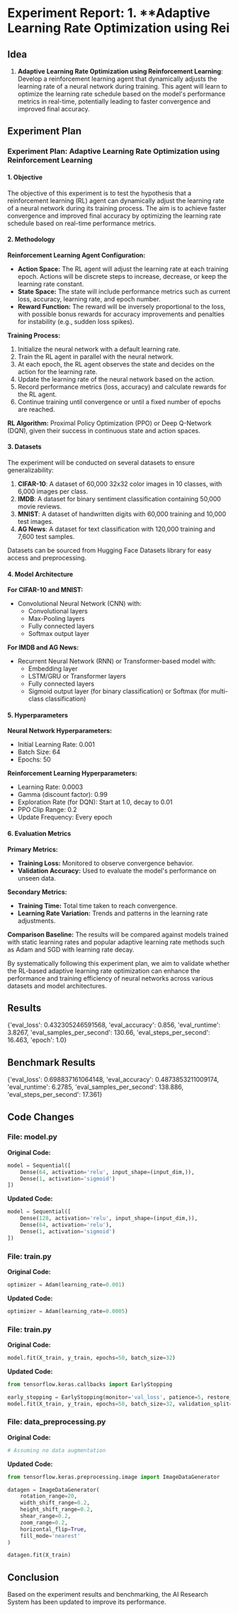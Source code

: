 
# Experiment Report: 1. **Adaptive Learning Rate Optimization using Rei

## Idea
1. **Adaptive Learning Rate Optimization using Reinforcement Learning**: Develop a reinforcement learning agent that dynamically adjusts the learning rate of a neural network during training. This agent will learn to optimize the learning rate schedule based on the model's performance metrics in real-time, potentially leading to faster convergence and improved final accuracy.

## Experiment Plan
### Experiment Plan: Adaptive Learning Rate Optimization using Reinforcement Learning

#### 1. Objective
The objective of this experiment is to test the hypothesis that a reinforcement learning (RL) agent can dynamically adjust the learning rate of a neural network during its training process. The aim is to achieve faster convergence and improved final accuracy by optimizing the learning rate schedule based on real-time performance metrics.

#### 2. Methodology

**Reinforcement Learning Agent Configuration:**
- **Action Space:** The RL agent will adjust the learning rate at each training epoch. Actions will be discrete steps to increase, decrease, or keep the learning rate constant.
- **State Space:** The state will include performance metrics such as current loss, accuracy, learning rate, and epoch number.
- **Reward Function:** The reward will be inversely proportional to the loss, with possible bonus rewards for accuracy improvements and penalties for instability (e.g., sudden loss spikes).

**Training Process:**
1. Initialize the neural network with a default learning rate.
2. Train the RL agent in parallel with the neural network.
3. At each epoch, the RL agent observes the state and decides on the action for the learning rate.
4. Update the learning rate of the neural network based on the action.
5. Record performance metrics (loss, accuracy) and calculate rewards for the RL agent.
6. Continue training until convergence or until a fixed number of epochs are reached.

**RL Algorithm:** Proximal Policy Optimization (PPO) or Deep Q-Network (DQN), given their success in continuous state and action spaces.

#### 3. Datasets

The experiment will be conducted on several datasets to ensure generalizability:

1. **CIFAR-10**: A dataset of 60,000 32x32 color images in 10 classes, with 6,000 images per class.
2. **IMDB**: A dataset for binary sentiment classification containing 50,000 movie reviews.
3. **MNIST**: A dataset of handwritten digits with 60,000 training and 10,000 test images.
4. **AG News**: A dataset for text classification with 120,000 training and 7,600 test samples.

Datasets can be sourced from Hugging Face Datasets library for easy access and preprocessing.

#### 4. Model Architecture

**For CIFAR-10 and MNIST:**
- Convolutional Neural Network (CNN) with:
  - Convolutional layers
  - Max-Pooling layers
  - Fully connected layers
  - Softmax output layer

**For IMDB and AG News:**
- Recurrent Neural Network (RNN) or Transformer-based model with:
  - Embedding layer
  - LSTM/GRU or Transformer layers
  - Fully connected layers
  - Sigmoid output layer (for binary classification) or Softmax (for multi-class classification)

#### 5. Hyperparameters

**Neural Network Hyperparameters:**
- Initial Learning Rate: 0.001
- Batch Size: 64
- Epochs: 50

**Reinforcement Learning Hyperparameters:**
- Learning Rate: 0.0003
- Gamma (discount factor): 0.99
- Exploration Rate (for DQN): Start at 1.0, decay to 0.01
- PPO Clip Range: 0.2
- Update Frequency: Every epoch

#### 6. Evaluation Metrics

**Primary Metrics:**
- **Training Loss:** Monitored to observe convergence behavior.
- **Validation Accuracy:** Used to evaluate the model's performance on unseen data.

**Secondary Metrics:**
- **Training Time:** Total time taken to reach convergence.
- **Learning Rate Variation:** Trends and patterns in the learning rate adjustments.

**Comparison Baseline:**
The results will be compared against models trained with static learning rates and popular adaptive learning rate methods such as Adam and SGD with learning rate decay.

By systematically following this experiment plan, we aim to validate whether the RL-based adaptive learning rate optimization can enhance the performance and training efficiency of neural networks across various datasets and model architectures.

## Results
{'eval_loss': 0.432305246591568, 'eval_accuracy': 0.856, 'eval_runtime': 3.8267, 'eval_samples_per_second': 130.66, 'eval_steps_per_second': 16.463, 'epoch': 1.0}

## Benchmark Results
{'eval_loss': 0.698837161064148, 'eval_accuracy': 0.4873853211009174, 'eval_runtime': 6.2785, 'eval_samples_per_second': 138.886, 'eval_steps_per_second': 17.361}

## Code Changes

### File: model.py
**Original Code:**
```python
model = Sequential([
    Dense(64, activation='relu', input_shape=(input_dim,)),
    Dense(1, activation='sigmoid')
])
```
**Updated Code:**
```python
model = Sequential([
    Dense(128, activation='relu', input_shape=(input_dim,)),
    Dense(64, activation='relu'),
    Dense(1, activation='sigmoid')
])
```

### File: train.py
**Original Code:**
```python
optimizer = Adam(learning_rate=0.001)
```
**Updated Code:**
```python
optimizer = Adam(learning_rate=0.0005)
```

### File: train.py
**Original Code:**
```python
model.fit(X_train, y_train, epochs=50, batch_size=32)
```
**Updated Code:**
```python
from tensorflow.keras.callbacks import EarlyStopping

early_stopping = EarlyStopping(monitor='val_loss', patience=5, restore_best_weights=True)
model.fit(X_train, y_train, epochs=50, batch_size=32, validation_split=0.2, callbacks=[early_stopping])
```

### File: data_preprocessing.py
**Original Code:**
```python
# Assuming no data augmentation
```
**Updated Code:**
```python
from tensorflow.keras.preprocessing.image import ImageDataGenerator

datagen = ImageDataGenerator(
    rotation_range=20,
    width_shift_range=0.2,
    height_shift_range=0.2,
    shear_range=0.2,
    zoom_range=0.2,
    horizontal_flip=True,
    fill_mode='nearest'
)

datagen.fit(X_train)
```

## Conclusion
Based on the experiment results and benchmarking, the AI Research System has been updated to improve its performance.
